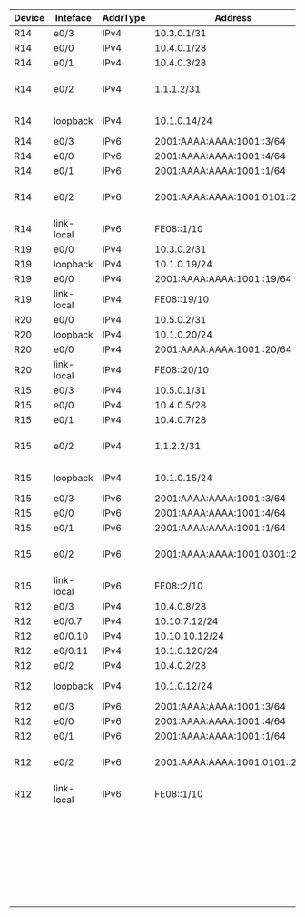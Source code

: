 | Device | Inteface   | AddrType | Address                        | Network                       | Description                     |
| ------ | ---------- | -------- | ------------------------------ | ----------------------------- | ------------------------------- |
| R14    | e0/3       | IPv4     | 10.3.0.1/31                    | 10.3.0.0/16                   | R14 to R19                      |
| R14    | e0/0       | IPv4     | 10.4.0.1/28                    | 10.4.0.0/16                   | R14 to R12                      |
| R14    | e0/1       | IPv4     | 10.4.0.3/28                    | 10.4.0.0/16                   | R14 to R13                      |
| R14    | e0/2       | IPv4     | 1.1.1.2/31                     | 1.1.1.0/31                    | R14 to R22(маленький провайдер) |
| R14    | loopback   | IPv4     | 10.1.0.14/24                   | 10.1.0.0/24                   | Loopback for  Management        |
| R14    | e0/3       | IPv6     | 2001:AAAA:AAAA:1001::3/64      | 2001:AAAA:AAAA:1001::/64      | R14 to R19                      |
| R14    | e0/0       | IPv6     | 2001:AAAA:AAAA:1001::4/64      | 2001:AAAA:AAAA:1001::/64      | R14 to R12                      |
| R14    | e0/1       | IPv6     | 2001:AAAA:AAAA:1001::1/64      | 2001:AAAA:AAAA:1001::/64      | R14 to R13                      |
| R14    | e0/2       | IPv6     | 2001:AAAA:AAAA:1001:0101::2/80 | 2001:AAAA:AAAA:1001:0101::/80 | R14 to R22(маленький провайдер) |
| R14    | link-local | IPv6     | FE08::1/10                     | FE08::/10                     | link-local for  Management      |
| R19    | e0/0       | IPv4     | 10.3.0.2/31                    | 10.3.0.0/16                   | R19 to R14                      |
| R19    | loopback   | IPv4     | 10.1.0.19/24                   | 10.1.0.0/24                   |                                 |
| R19    | e0/0       | IPv4     | 2001:AAAA:AAAA:1001::19/64     | 2001:AAAA:AAAA:1001::/64      | R19 to R14                      |
| R19    | link-local | IPv4     | FE08::19/10                    | FE08::/10                     |                                 |
| R20    | e0/0       | IPv4     | 10.5.0.2/31                    | 10.5.0.0/16                   | R20 to R15                      |
| R20    | loopback   | IPv4     | 10.1.0.20/24                   | 10.1.0.0/24                   |                                 |
| R20    | e0/0       | IPv4     | 2001:AAAA:AAAA:1001::20/64     | 2001:AAAA:AAAA:1001::/64      | R20 to R15                      |
| R20    | link-local | IPv4     | FE08::20/10                    | FE08::/10                     |                                 |
| R15    | e0/3       | IPv4     | 10.5.0.1/31                    | 10.5.0.0/16                   | R14 to R19                      |
| R15    | e0/0       | IPv4     | 10.4.0.5/28                    | 10.4.0.0/16                   | R14 to R12                      |
| R15    | e0/1       | IPv4     | 10.4.0.7/28                    | 10.4.0.0/16                   | R14 to R13                      |
| R15    | e0/2       | IPv4     | 1.1.2.2/31                     | 1.1.2.0/31                    | R14 to R22(маленький провайдер) |
| R15    | loopback   | IPv4     | 10.1.0.15/24                   | 10.1.0.0/24                   | Loopback for  Management        |
| R15    | e0/3       | IPv6     | 2001:AAAA:AAAA:1001::3/64      | 2001:AAAA:AAAA:1001::/64      | R14 to R19                      |
| R15    | e0/0       | IPv6     | 2001:AAAA:AAAA:1001::4/64      | 2001:AAAA:AAAA:1001::/64      | R14 to R12                      |
| R15    | e0/1       | IPv6     | 2001:AAAA:AAAA:1001::1/64      | 2001:AAAA:AAAA:1001::/64      | R14 to R13                      |
| R15    | e0/2       | IPv6     | 2001:AAAA:AAAA:1001:0301::2/80 | 2001:AAAA:AAAA:1001:0301::/80 | R14 to R22(маленький провайдер) |
| R15    | link-local | IPv6     | FE08::2/10                     | FE08::/10                     | link-local for  Management      |
| R12    | e0/3       | IPv4     | 10.4.0.8/28                    | 10.4.0.0/16                   | R12 to R15                      |
| R12    | e0/0.7     | IPv4     | 10.10.7.12/24                  | 10.10.7.0/24                  |                                 |
| R12    | e0/0.10    | IPv4     | 10.10.10.12/24                 | 10.10.0.0/16                  | R12 to SW4                      |
| R12    | e0/0.11    | IPv4     | 10.1.0.120/24                  | 10.10.0.0/16                  | R12 to SW5                      |
| R12    | e0/2       | IPv4     | 10.4.0.2/28                    | 10.4.0.0/16                   | R12 to R14                      |
| R12    | loopback   | IPv4     | 10.1.0.12/24                   | 10.1.0.0/24                   | Loopback for  Management        |
| R12    | e0/3       | IPv6     | 2001:AAAA:AAAA:1001::3/64      | 2001:AAAA:AAAA:1001::/64      | R14 to R19                      |
| R12    | e0/0       | IPv6     | 2001:AAAA:AAAA:1001::4/64      | 2001:AAAA:AAAA:1001::/64      | R14 to R12                      |
| R12    | e0/1       | IPv6     | 2001:AAAA:AAAA:1001::1/64      | 2001:AAAA:AAAA:1001::/64      | R14 to R13                      |
| R12    | e0/2       | IPv6     | 2001:AAAA:AAAA:1001:0101::2/80 | 2001:AAAA:AAAA:1001:0101::/80 | R14 to R22(маленький провайдер) |
| R12    | link-local | IPv6     | FE08::1/10                     | FE08::/10                     | link-local for  Management      |
|        |            |          |                                |                               |                                 |
|        |            |          |                                |                               |                                 |
|        |            |          |                                |                               |                                 |
|        |            |          |                                |                               |                                 |
|        |            |          |                                |                               |                                 |
|        |            |          |                                |                               |                                 |
|        |            |          |                                |                               |                                 |
|        |            |          |                                |                               |                                 |
|        |            |          |                                |                               |                                 |
|        |            |          |                                |                               |                                 |
|        |            |          |                                |                               |                                 |
|        |            |          |                                |                               |                                 |
|        |            |          |                                |                               |                                 |
|        |            |          |                                |                               |                                 |
|        |            |          |                                |                               |                                 |
|        |            |          |                                |                               |                                 |
|        |            |          |                                |                               |                                 |
|        |            |          |                                |                               |                                 |
|        |            |          |                                |                               |                                 |
|        |            |          |                                |                               |                                 |
|        |            |          |                                |                               |                                 |
|        |            |          |                                |                               |                                 |
|        |            |          |                                |                               |                                 |
|        |            |          |                                |                               |                                 |
|        |            |          |                                |                               |                                 |
|        |            |          |                                |                               |                                 |
|        |            |          |                                |                               |                                 |
|        |            |          |                                |                               |                                 |
|        |            |          |                                |                               |                                 |
